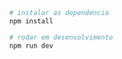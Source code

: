 
```bash
# instalar as dependencia
npm install
```

```bash
# rodar em desenvolvimento
npm run dev
```

